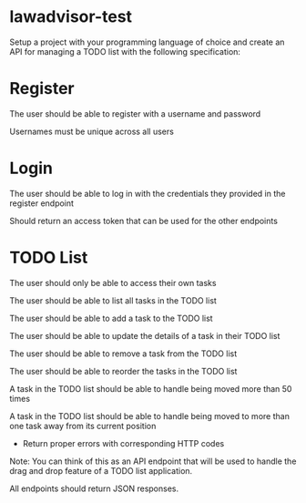 # lawadvisor-test

Setup a project with your programming language of choice and create an API for managing a TODO list with the following specification:

# Register

The user should be able to register with a username and password

Usernames must be unique across all users

# Login

The user should be able to log in with the credentials they provided in the register endpoint

Should return an access token that can be used for the other endpoints

# TODO List

The user should only be able to access their own tasks

The user should be able to list all tasks in the TODO list

The user should be able to add a task to the TODO list

The user should be able to update the details of a task in their TODO list

The user should be able to remove a task from the TODO list

The user should be able to reorder the tasks in the TODO list

A task in the TODO list should be able to handle being moved more than 50 times

A task in the TODO list should be able to handle being moved to more than one task away from its current position

* Return proper errors with corresponding HTTP codes

Note: You can think of this as an API endpoint that will be used to handle the drag and drop feature of a TODO list application.

All endpoints should return JSON responses.
